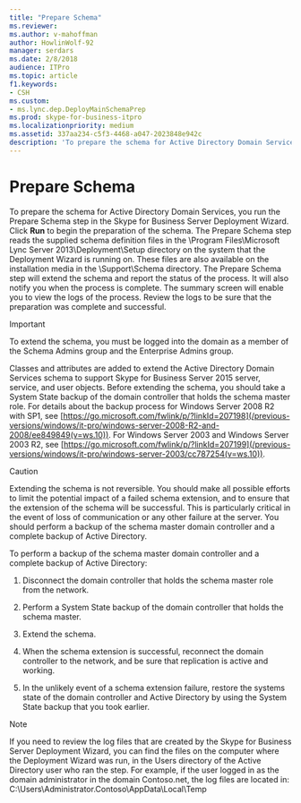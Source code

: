 ```yaml
---
title: "Prepare Schema"
ms.reviewer: 
ms.author: v-mahoffman
author: HowlinWolf-92
manager: serdars
ms.date: 2/8/2018
audience: ITPro
ms.topic: article
f1.keywords:
- CSH
ms.custom:
- ms.lync.dep.DeployMainSchemaPrep
ms.prod: skype-for-business-itpro
ms.localizationpriority: medium
ms.assetid: 337aa234-c5f3-4468-a047-2023848e942c
description: 'To prepare the schema for Active Directory Domain Services, you run the Prepare Schema step in the Skype for Business Server Deployment Wizard. Click Run to begin the preparation of the schema. The Prepare Schema step reads the supplied schema definition files in the /Program Files/Microsoft Lync Server 2013/Deployment/Setup directory on the system that the Deployment Wizard is running on. These files are also available on the installation media in the Support/Schema directory. The Prepare Schema step will extend the schema and report the status of the process. It will also notify you when the process is complete. The summary screen will enable you to view the logs of the process. Review the logs to be sure that the preparation was complete and successful.'
---
```


# Prepare Schema
 
To prepare the schema for Active Directory Domain Services, you run the Prepare Schema step in the Skype for Business Server Deployment Wizard. Click **Run** to begin the preparation of the schema. The Prepare Schema step reads the supplied schema definition files in the \Program Files\Microsoft Lync Server 2013\Deployment\Setup directory on the system that the Deployment Wizard is running on. These files are also available on the installation media in the \Support\Schema directory. The Prepare Schema step will extend the schema and report the status of the process. It will also notify you when the process is complete. The summary screen will enable you to view the logs of the process. Review the logs to be sure that the preparation was complete and successful.
  
> [!IMPORTANT]
> To extend the schema, you must be logged into the domain as a member of the Schema Admins group and the Enterprise Admins group. 
  
Classes and attributes are added to extend the Active Directory Domain Services schema to support Skype for Business Server 2015 server, service, and user objects. Before extending the schema, you should take a System State backup of the domain controller that holds the schema master role. For details about the backup process for Windows Server 2008 R2 with SP1, see [https://go.microsoft.com/fwlink/p/?linkId=207198](/previous-versions/windows/it-pro/windows-server-2008-R2-and-2008/ee849849(v=ws.10)). For Windows Server 2003 and Windows Server 2003 R2, see [https://go.microsoft.com/fwlink/p/?linkId=207199](/previous-versions/windows/it-pro/windows-server-2003/cc787254(v=ws.10)).
  
> [!CAUTION]
> Extending the schema is not reversible. You should make all possible efforts to limit the potential impact of a failed schema extension, and to ensure that the extension of the schema will be successful. This is particularly critical in the event of loss of communication or any other failure at the server. You should perform a backup of the schema master domain controller and a complete backup of Active Directory. 
  
To perform a backup of the schema master domain controller and a complete backup of Active Directory:
  
1. Disconnect the domain controller that holds the schema master role from the network.
    
2. Perform a System State backup of the domain controller that holds the schema master.
    
3. Extend the schema.
    
4. When the schema extension is successful, reconnect the domain controller to the network, and be sure that replication is active and working.
    
5. In the unlikely event of a schema extension failure, restore the systems state of the domain controller and Active Directory by using the System State backup that you took earlier.
    
> [!NOTE]
> If you need to review the log files that are created by the Skype for Business Server Deployment Wizard, you can find the files on the computer where the Deployment Wizard was run, in the Users directory of the Active Directory user who ran the step. For example, if the user logged in as the domain administrator in the domain Contoso.net, the log files are located in: C:\Users\Administrator.Contoso\AppData\Local\Temp 
